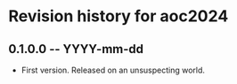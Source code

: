 # Revision history for aoc2024

## 0.1.0.0 -- YYYY-mm-dd

* First version. Released on an unsuspecting world.
